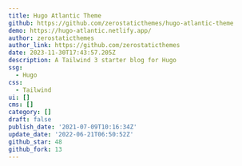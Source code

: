 ```yaml
---
title: Hugo Atlantic Theme
github: https://github.com/zerostaticthemes/hugo-atlantic-theme
demo: https://hugo-atlantic.netlify.app/
author: zerostaticthemes
author_link: https://github.com/zerostaticthemes
date: 2023-11-30T17:43:57.205Z
description: A Tailwind 3 starter blog for Hugo
ssg:
  - Hugo
css:
  - Tailwind
ui: []
cms: []
category: []
draft: false
publish_date: '2021-07-09T10:16:34Z'
update_date: '2022-06-21T06:50:52Z'
github_star: 48
github_fork: 13
---
```

